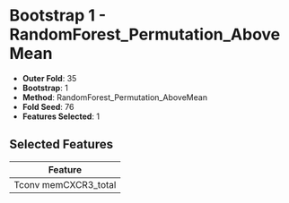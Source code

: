 # Bootstrap 1 - RandomForest_Permutation_AboveMean

- **Outer Fold**: 35
- **Bootstrap**: 1
- **Method**: RandomForest_Permutation_AboveMean
- **Fold Seed**: 76
- **Features Selected**: 1

## Selected Features

| Feature |
|---------|
| Tconv memCXCR3_total |
